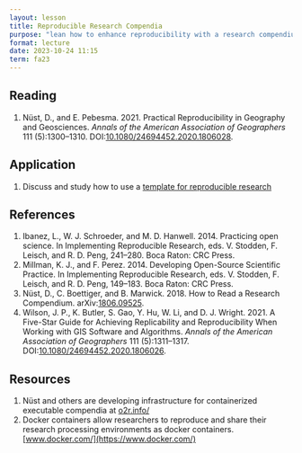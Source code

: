 ```yaml
---
layout: lesson
title: Reproducible Research Compendia
purpose: "lean how to enhance reproducibility with a research compendium"
format: lecture
date: 2023-10-24 11:15
term: fa23
---
```


## Reading

1. Nüst, D., and E. Pebesma. 2021. Practical Reproducibility in Geography and Geosciences. *Annals of the American Association of Geographers* 111 (5):1300–1310. DOI:[10.1080/24694452.2020.1806028](https://doi.org/10.1080/24694452.2020.1806028).

## Application

1. Discuss and study how to use a [template for reproducible research](https://github.com/HEGSRR/HEGSRR-Template)

## References

1. Ibanez, L., W. J. Schroeder, and M. D. Hanwell. 2014. Practicing open science. In Implementing Reproducible Research, eds. V. Stodden, F. Leisch, and R. D. Peng, 241–280. Boca Raton: CRC Press.
2. Millman, K. J., and F. Perez. 2014. Developing Open-Source Scientific Practice. In Implementing Reproducible Research, eds. V. Stodden, F. Leisch, and R. D. Peng, 149–183. Boca Raton: CRC Press.
3. Nüst, D., C. Boettiger, and B. Marwick. 2018. How to Read a Research Compendium. arXiv:[1806.09525](http://arxiv.org/abs/1806.09525).
4. Wilson, J. P., K. Butler, S. Gao, Y. Hu, W. Li, and D. J. Wright. 2021. A Five-Star Guide for Achieving Replicability and Reproducibility When Working with GIS Software and Algorithms. *Annals of the American Association of Geographers* 111 (5):1311–1317. DOI:[10.1080/24694452.2020.1806026](https://doi.org/10.1080/24694452.2020.1806026).

## Resources

1. Nüst and others are developing infrastructure for containerized executable compendia at [o2r.info/](https://o2r.info/)
1. Docker containers allow researchers to reproduce and share their research processing environments as docker containers. [www.docker.com/](https://www.docker.com/)
